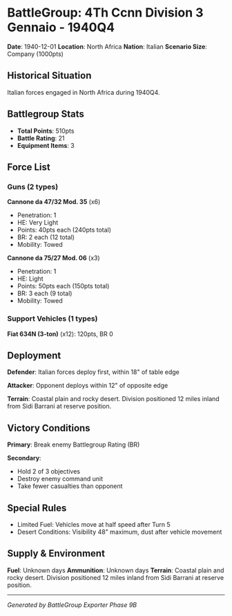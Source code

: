 # BattleGroup: 4Th Ccnn Division 3 Gennaio - 1940Q4

**Date**: 1940-12-01
**Location**: North Africa
**Nation**: Italian
**Scenario Size**: Company (1000pts)

## Historical Situation

Italian forces engaged in North Africa during 1940Q4.

## Battlegroup Stats

- **Total Points**: 510pts
- **Battle Rating**: 21
- **Equipment Items**: 3

## Force List

### Guns (2 types)

**Cannone da 47/32 Mod. 35** (x6)
- Penetration: 1
- HE: Very Light
- Points: 40pts each (240pts total)
- BR: 2 each (12 total)
- Mobility: Towed

**Cannone da 75/27 Mod. 06** (x3)
- Penetration: 1
- HE: Light
- Points: 50pts each (150pts total)
- BR: 3 each (9 total)
- Mobility: Towed

### Support Vehicles (1 types)

**Fiat 634N (3-ton)** (x12): 120pts, BR 0

## Deployment

**Defender**: Italian forces deploy first, within 18" of table edge

**Attacker**: Opponent deploys within 12" of opposite edge

**Terrain**: Coastal plain and rocky desert. Division positioned 12 miles inland from Sidi Barrani at reserve position.

## Victory Conditions

**Primary**: Break enemy Battlegroup Rating (BR)

**Secondary**:
- Hold 2 of 3 objectives
- Destroy enemy command unit
- Take fewer casualties than opponent

## Special Rules

- Limited Fuel: Vehicles move at half speed after Turn 5
- Desert Conditions: Visibility 48" maximum, dust after vehicle movement

## Supply & Environment

**Fuel**: Unknown days
**Ammunition**: Unknown days
**Terrain**: Coastal plain and rocky desert. Division positioned 12 miles inland from Sidi Barrani at reserve position.

---

*Generated by BattleGroup Exporter Phase 9B*
